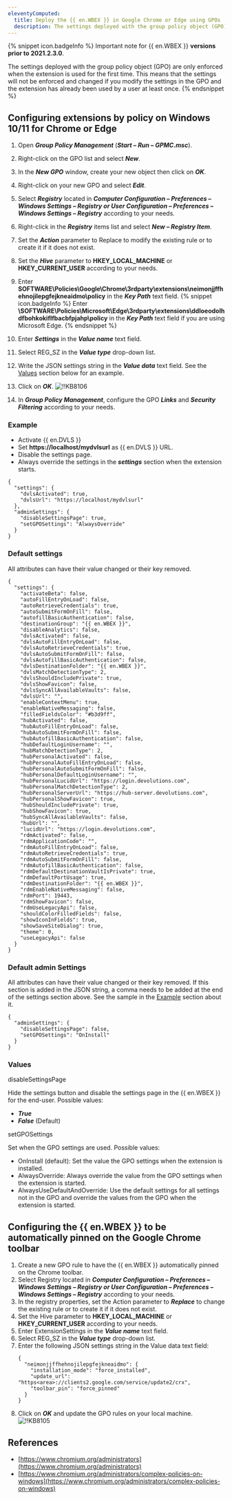 ```yaml
---
eleventyComputed:
  title: Deploy the {{ en.WBEX }} in Google Chrome or Edge using GPOs
  description: The settings deployed with the group policy object (GPO) are only enforced when the extension is used for the first time.
---
```

{% snippet icon.badgeInfo %}
Important note for {{ en.WBEX }} **versions prior to 2021.2.3.0**.

The settings deployed with the group policy object (GPO) are only enforced when the extension is used for the first time. This means that the settings will not be enforced and changed if you modify the settings in the GPO and the extension has already been used by a user at least once.
{% endsnippet %}

## Configuring extensions by policy on Windows 10/11 for Chrome or Edge

1. Open ***Group Policy Management*** (***Start – Run – GPMC.msc***).
1. Right-click on the GPO list and select ***New***.
1. In the ***New GPO*** window, create your new object then click on ***OK***.
1. Right-click on your new GPO and select ***Edit***.
1. Select ***Registry*** located in ***Computer Configuration – Preferences – Windows Settings – Registry or User Configuration – Preferences – Windows Settings – Registry*** according to your needs.
1. Right-click in the ***Registry*** items list and select ***New – Registry Item***.
1. Set the ***Action*** parameter to Replace to modify the existing rule or to create it if it does not exist.
1. Set the ***Hive*** parameter to **HKEY_LOCAL_MACHINE** or **HKEY_CURRENT_USER** according to your needs.
1. Enter **SOFTWARE\Policies\Google\Chrome\3rdparty\extensions\neimonjjffhehnojilepgfejkneaidmo\policy** in the ***Key Path*** text field.
   {% snippet icon.badgeInfo %}
   Enter **\SOFTWARE\Policies\Microsoft\Edge\3rdparty\extensions\ddloeodolhdfbohkokiflfbacbfpjahp\policy** in the ***Key Path*** text field if you are using Microsoft Edge.
   {% endsnippet %}

10. Enter ***Settings*** in the ***Value name*** text field.
1. Select REG_SZ in the ***Value type*** drop-down list.
1. Write the JSON settings string in the ***Value data*** text field. See the [Values](#values) section below for an example.
1. Click on ***OK***.
![!!KB8106](https://cdnweb.devolutions.net/docs/docs_en_kb_KB8106.png)
1. In ***Group Policy Management***, configure the GPO ***Links*** and ***Security Filtering*** according to your needs.

### Example
* Activate {{ en.DVLS }}
* Set **https<area>://localhost/mydvlsurl** as {{ en.DVLS }} URL.
* Disable the settings page.
* Always override the settings in the ***settings*** section when the extension starts.

```
{
  "settings": {
    "dvlsActivated": true,
    "dvlsUrl": "https://localhost/mydvlsurl"
  },
  "adminSettings": {
    "disableSettingsPage": true,
    "setGPOSettings": "AlwaysOverride"
  }
}
```

### Default settings
All attributes can have their value changed or their key removed.

```
{
  "settings": {
    "activateBeta": false,
    "autoFillEntryOnLoad": false,
    "autoRetrieveCredentials": true,
    "autoSubmitFormOnFill": false,
    "autofillBasicAuthentication": false,
    "destinationGroup": "{{ en.WBEX }}",
    "disableAnalytics": false,
    "dvlsActivated": false,
    "dvlsAutoFillEntryOnLoad": false,
    "dvlsAutoRetrieveCredentials": true,
    "dvlsAutoSubmitFormOnFill": false,
    "dvlsAutofillBasicAuthentication": false,
    "dvlsDestinationFolder": "{{ en.WBEX }}",
    "dvlsMatchDetectionType": 2,
    "dvlsShouldIncludePrivate": true,
    "dvlsShowFavicon": false,
    "dvlsSyncAllAvailableVaults": false,
    "dvlsUrl": "",
    "enableContextMenu": true,
    "enableNativeMessaging": false,
    "filledFieldsColor": "#b3d9ff",
    "hubActivated": false,
    "hubAutoFillEntryOnLoad": false,
    "hubAutoSubmitFormOnFill": false,
    "hubAutofillBasicAuthentication": false,
    "hubDefaultLoginUsername": "",
    "hubMatchDetectionType": 2,
    "hubPersonalActivated": false,
    "hubPersonalAutoFillEntryOnLoad": false,
    "hubPersonalAutoSubmitFormOnFill": false,
    "hubPersonalDefaultLoginUsername": "",
    "hubPersonalLucidUrl": "https://login.devolutions.com",
    "hubPersonalMatchDetectionType": 2,
    "hubPersonalServerUrl": "https://hub-server.devolutions.com",
    "hubPersonalShowFavicon": true,
    "hubShouldIncludePrivate": true,
    "hubShowFavicon": true,
    "hubSyncAllAvailableVaults": false,
    "hubUrl": "",
    "lucidUrl": "https://login.devolutions.com",
    "rdmActivated": false,
    "rdmApplicationCode": "",
    "rdmAutoFillEntryOnLoad": false,
    "rdmAutoRetrieveCredentials": true,
    "rdmAutoSubmitFormOnFill": false,
    "rdmAutofillBasicAuthentication": false,
    "rdmDefaultDestinationVaultIsPrivate": true,
    "rdmDefaultPortUsage": true,
    "rdmDestinationFolder": "{{ en.WBEX }}",
    "rdmEnableNativeMessaging": false,
    "rdmPort": 19443,
    "rdmShowFavicon": false,
    "rdmUseLegacyApi": false,
    "shouldColorFilledFields": false,
    "showIconInFields": true,
    "showSaveSiteDialog": true,
    "theme": 0,
    "useLegacyApi": false
  }
}
```

### Default admin Settings
All attributes can have their value changed or their key removed. If this section is added in the JSON string, a comma needs to be added at the end of the settings section above. See the sample in the [Example](#Example) section about it.

```
{
  "adminSettings": {
    "disableSettingsPage": false,
    "setGPOSettings": "OnInstall"
  }
}
```

### Values
disableSettingsPage

Hide the settings button and disable the settings page in the {{ en.WBEX }} for the end-user.
Possible values:

* ***True***
* ***False*** (Default)

setGPOSettings

Set when the GPO settings are used.
Possible values:

* OnInstall (default): Set the value the GPO settings when the extension is installed.
* AlwaysOverride: Always override the value from the GPO settings when the extension is started.
* AlwaysUseDefaultAndOverride: Use the default settings for all settings not in the GPO and override the values from the GPO when the extension is started.

## Configuring the {{ en.WBEX }} to be automatically pinned on the Google Chrome toolbar
1. Create a new GPO rule to have the {{ en.WBEX }} automatically pinned on the Chrome toolbar.
1. Select Registry located in ***Computer Configuration – Preferences – Windows Settings – Registry or User Configuration – Preferences – Windows Settings – Registry*** according to your needs.
1. In the registry properties, set the Action parameter to ***Replace*** to change the existing rule or to create it if it does not exist.
1. Set the Hive parameter to **HKEY_LOCAL_MACHINE** or **HKEY_CURRENT_USER** according to your needs.
1. Enter ExtensionSettings in the ***Value name*** text field.
1. Select REG_SZ in the ***Value type*** drop-down list.
1. Enter the following JSON settings string in the Value data text field:
   ```
   {
     "neimonjjffhehnojilepgfejkneaidmo": {
       "installation_mode": "force_installed",
       "update_url": "https<area>://clients2.google.com/service/update2/crx",
       "toolbar_pin": "force_pinned"
     }
   }
   ```
1. Click on ***OK*** and update the GPO rules on your local machine.
![!!KB8105](https://cdnweb.devolutions.net/docs/docs_en_kb_KB8105.png)

## References
* [https://www.chromium.org/administrators](https://www.chromium.org/administrators)
* [https://www.chromium.org/administrators/complex-policies-on-windows](https://www.chromium.org/administrators/complex-policies-on-windows)
